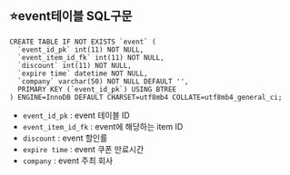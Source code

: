 ## ⭐event테이블 SQL구문
```
CREATE TABLE IF NOT EXISTS `event` (
  `event_id_pk` int(11) NOT NULL,
  `event_item_id_fk` int(11) NOT NULL,
  `discount` int(11) NOT NULL,
  `expire time` datetime NOT NULL,
  `company` varchar(50) NOT NULL DEFAULT '',
  PRIMARY KEY (`event_id_pk`) USING BTREE
) ENGINE=InnoDB DEFAULT CHARSET=utf8mb4 COLLATE=utf8mb4_general_ci;
```

- `event_id_pk` : event 테이블 ID
- `event_item_id_fk` : event에 해당하는 item ID
- `discount` : event 할인률
- `expire time` : event 쿠폰 만료시간
- `company` : event 주최 회사

